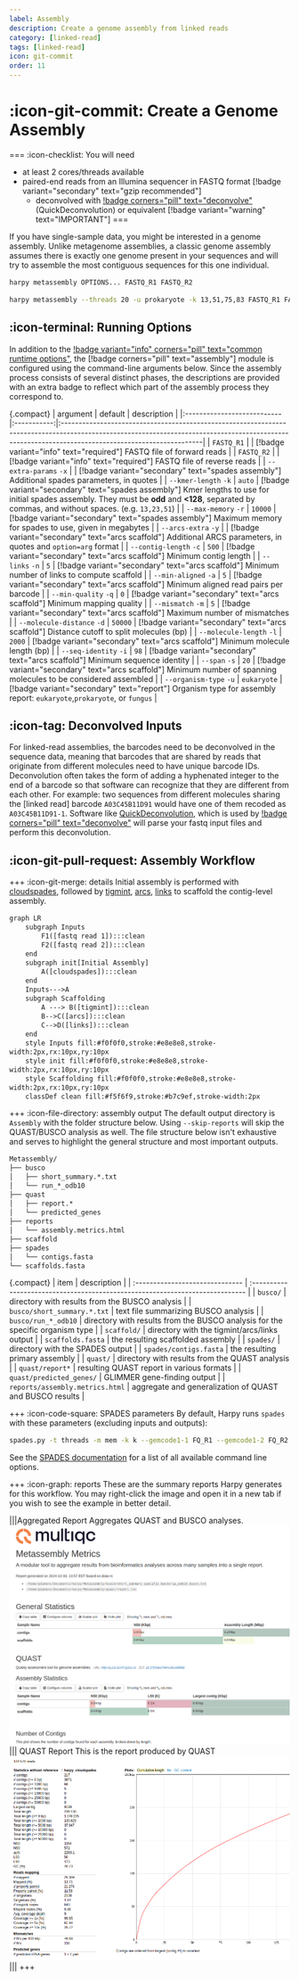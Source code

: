 ```yaml
---
label: Assembly
description: Create a genome assembly from linked reads
category: [linked-read]
tags: [linked-read]
icon: git-commit
order: 11
---
```


# :icon-git-commit: Create a Genome Assembly

===  :icon-checklist: You will need
- at least 2 cores/threads available
- paired-end reads from an Illumina sequencer in FASTQ format [!badge variant="secondary" text="gzip recommended"]
    - deconvolved with [!badge corners="pill" text="deconvolve"](deconvolve.md) (QuickDeconvolution) or equivalent [!badge variant="warning" text="IMPORTANT"]
===

If you have single-sample data, you might be interested in a genome assembly. Unlike metagenome assemblies,
a classic genome assembly assumes there is exactly one genome present in your sequences and will try to
assemble the most contiguous sequences for this one individual.

```bash usage
harpy metassembly OPTIONS... FASTQ_R1 FASTQ_R2
```

```bash example
harpy metassembly --threads 20 -u prokaryote -k 13,51,75,83 FASTQ_R1 FASTQ_R2
```

## :icon-terminal: Running Options
In addition to the [!badge variant="info" corners="pill" text="common runtime options"](/Getting_Started/Resources/common_options.md), the [!badge corners="pill" text="assembly"]
module is configured using the command-line arguments below. Since the assembly process consists of several distinct phases,
the descriptions are provided with an extra badge to reflect which part of the assembly process they correspond to.

{.compact}
| argument                   |   default   | description                                                                                                                                                                                        |
|:---------------------------|:-----------:|:---------------------------------------------------------------------------------------------------------------------------------------------------------------------------------------------------|
| `FASTQ_R1`                 |             | [!badge variant="info" text="required"] FASTQ file of forward reads                                                                                                                                |
| `FASTQ_R2`                 |             | [!badge variant="info" text="required"] FASTQ file of reverse reads                                                                                                                                |
| `--extra-params` `-x`      |             | [!badge variant="secondary" text="spades assembly"] Additional spades parameters, in quotes                                                                                                        |
| `--kmer-length` `-k`       |   `auto`    | [!badge variant="secondary" text="spades assembly"] Kmer lengths to use for initial spades assembly. They must be **odd** and **<128**, separated by commas, and without spaces. (e.g. `13,23,51`) |
| `--max-memory` `-r`        |   `10000`   | [!badge variant="secondary" text="spades assembly"] Maximum memory for spades to use, given in megabytes                                                                                           |
| `--arcs-extra` `-y`        |             | [!badge variant="secondary" text="arcs scaffold"]  Additional ARCS parameters, in quotes and `option=arg` format                                                                                   |
| `--contig-length` `-c`     |    `500`    | [!badge variant="secondary" text="arcs scaffold"]  Minimum contig length                                                                                                                           |
| `--links` `-n`             |     `5`     | [!badge variant="secondary" text="arcs scaffold"]  Minimum number of links to compute scaffold                                                                                                     |
| `--min-aligned` `-a`       |     `5`     | [!badge variant="secondary" text="arcs scaffold"]  Minimum aligned read pairs per barcode                                                                                                          |
| `--min-quality` `-q`       |     `0`     | [!badge variant="secondary" text="arcs scaffold"]  Minimum mapping quality                                                                                                                         |
| `--mismatch` `-m`          |     `5`     | [!badge variant="secondary" text="arcs scaffold"]  Maximum number of mismatches                                                                                                                    |
| `--molecule-distance` `-d` |   `50000`   | [!badge variant="secondary" text="arcs scaffold"]  Distance cutoff to split molecules (bp)                                                                                                         |
| `--molecule-length` `-l`   |   `2000`    | [!badge variant="secondary" text="arcs scaffold"]  Minimum molecule length (bp)                                                                                                                    |
| `--seq-identity` `-i`      |    `98`     | [!badge variant="secondary" text="arcs scaffold"]  Minimum sequence identity                                                                                                                       |
| `--span` `-s`              |    `20`     | [!badge variant="secondary" text="arcs scaffold"]  Minimum number of spanning molecules to be considered assembled                                                                                 |
| `--organism-type` `-u`     | `eukaryote` | [!badge variant="secondary" text="report"]         Organism type for assembly report: `eukaryote`,`prokaryote`, or `fungus`                                                                        |


## :icon-tag: Deconvolved Inputs
For linked-read assemblies, the barcodes need to be deconvolved in the sequence data, meaning that
barcodes that are shared by reads that originate from different molecules need to have unique barcode
IDs. Deconvolution often takes the form of adding a hyphenated integer to the end of a barcode so that software
can recognize that they are different from each other. For example: two sequences from different molecules
sharing the [linked read] barcode `A03C45B11D91` would have one of them recoded as `A03C45B11D91-1`. Software
like [QuickDeconvolution](https://github.com/RolandFaure/QuickDeconvolution), which is used by [!badge corners="pill" text="deconvolve"](deconvolve.md) will parse
your fastq input files and perform this deconvolution.

## :icon-git-pull-request: Assembly Workflow
+++ :icon-git-merge: details
Initial assembly is performed with [cloudspades](https://github.com/ablab/spades/tree/cloudspades-ismb),
followed by [tigmint](https://github.com/bcgsc/tigmint), [arcs](https://github.com/bcgsc/arcs),
[links](https://github.com/bcgsc/links) to scaffold the contig-level assembly.

```mermaid
graph LR
    subgraph Inputs
        F1([fastq read 1]):::clean
        F2([fastq read 2]):::clean
    end
    subgraph init[Initial Assembly]
        A([cloudspades]):::clean
    end
    Inputs--->A
    subgraph Scaffolding
        A ---> B([tigmint]):::clean
        B-->C([arcs]):::clean
        C-->D([links]):::clean
    end
    style Inputs fill:#f0f0f0,stroke:#e8e8e8,stroke-width:2px,rx:10px,ry:10px
    style init fill:#f0f0f0,stroke:#e8e8e8,stroke-width:2px,rx:10px,ry:10px
    style Scaffolding fill:#f0f0f0,stroke:#e8e8e8,stroke-width:2px,rx:10px,ry:10px
    classDef clean fill:#f5f6f9,stroke:#b7c9ef,stroke-width:2px
```

+++ :icon-file-directory: assembly output
The default output directory is `Assembly` with the folder structure below. Using `--skip-reports`
will skip the QUAST/BUSCO analysis as well. The file structure below isn't exhaustive and serves
to highlight the general structure and most important outputs.
```
Metassembly/
├── busco
│   ├── short_summary.*.txt
│   └── run_*_odb10
├── quast
│   ├── report.*
│   └── predicted_genes
├── reports
│   └── assembly.metrics.html
├── scaffold
├── spades
│   └── contigs.fasta
└── scaffolds.fasta
```
{.compact}
| item                            | description                                                                   |
| :------------------------------ | :---------------------------------------------------------------------------- |
| `busco/`                        | directory with results from the BUSCO analysis                                |
| `busco/short_summary.*.txt`     | text file summarizing BUSCO analysis                                          |
| `busco/run_*_odb10`             | directory with results from the BUSCO analysis for the specific organism type |
| `scaffold/`                     | directory with the tigmint/arcs/links output                                  |
| `scaffolds.fasta`               | the resulting scaffolded assembly                                             |
| `spades/`                       | directory with the SPADES output                                              |
| `spades/contigs.fasta`          | the resulting primary assembly                                                |
| `quast/`                        | directory with results from the QUAST analysis                                |
| `quast/report*`                 | resulting QUAST report in various formats                                     |
| `quast/predicted_genes/`        | GLIMMER gene-finding output                                                   |
| `reports/assembly.metrics.html` | aggregate and generalization of QUAST and BUSCO results                       |

+++ :icon-code-square: SPADES parameters
By default, Harpy runs `spades` with these parameters (excluding inputs and outputs):
```bash
spades.py -t threads -m mem -k k --gemcode1-1 FQ_R1 --gemcode1-2 FQ_R2
```
See the [SPADES documentation](http://ablab.github.io/spades/running.html) for a list of all available command line options.

+++ :icon-graph: reports
These are the summary reports Harpy generates for this workflow. You may right-click
the image and open it in a new tab if you wish to see the example in better detail.

|||Aggregated Report
Aggregates QUAST and BUSCO analyses.
![reports/assembly.metrics.html](/static/assembly_multiqc.png)
||| QUAST Report
This is the report produced by QUAST
![reports/assembly.metrics.html](/static/assembly_quast.png)
|||
+++

